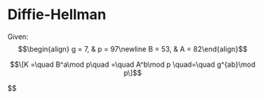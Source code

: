 Diffie-Hellman
==============
Given: 
$$\begin{align} g = 7, & p = 97\newline B = 53, & A = 82\end{align}$$

$$\[K =\quad B^a\mod p\quad =\quad A^b\mod p \quad=\quad g^{ab}\mod p\]$$

$$
